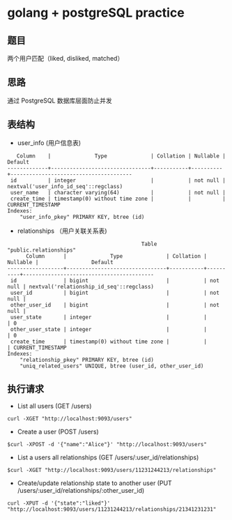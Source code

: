 # golang + postgreSQL practice

## 题目
两个用户匹配（liked, disliked, matched）

## 思路
通过 PostgreSQL 数据库层面防止并发

## 表结构
- user_info (用户信息表)   
```
   Column    |              Type              | Collation | Nullable |                Default
-------------+--------------------------------+-----------+----------+---------------------------------------
 id          | integer                        |           | not null | nextval('user_info_id_seq'::regclass)
 user_name   | character varying(64)          |           | not null |
 create_time | timestamp(0) without time zone |           |          | CURRENT_TIMESTAMP
Indexes:
    "user_info_pkey" PRIMARY KEY, btree (id)
``` 

- relationships （用户关联关系表)
```$xslt
                                           Table "public.relationships"
      Column      |              Type              | Collation | Nullable |                 Default
------------------+--------------------------------+-----------+----------+------------------------------------------
 id               | bigint                         |           | not null | nextval('relationship_id_seq'::regclass)
 user_id          | bigint                         |           | not null |
 other_user_id    | bigint                         |           | not null |
 user_state       | integer                        |           |          | 0
 other_user_state | integer                        |           |          | 0
 create_time      | timestamp(0) without time zone |           |          | CURRENT_TIMESTAMP
Indexes:
    "relationship_pkey" PRIMARY KEY, btree (id)
    "uniq_related_users" UNIQUE, btree (user_id, other_user_id)
```    
## 执行请求
- List all users (GET /users)
```$xslt
curl -XGET "http://localhost:9093/users"
```
- Create a user (POST /users)
```$xslt
$curl -XPOST -d '{"name":"Alice"}' "http://localhost:9093/users"
```
- List a users all relationships  (GET /users/:user_id/relationships)
```$xslt
$curl -XGET "http://localhost:9093/users/11231244213/relationships"
```
- Create/update relationship state to another user (PUT /users/:user_id/relationships/:other_user_id)
```$xslt
curl -XPUT -d '{"state":"liked"}'
"http://localhost:9093/users/11231244213/relationships/21341231231" 
```